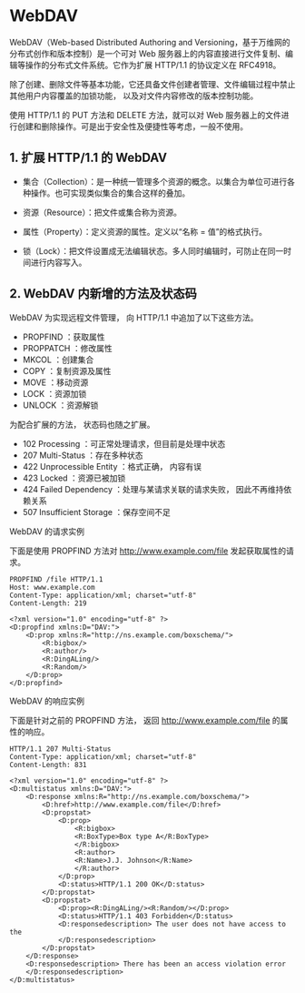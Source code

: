 #   WebDAV

WebDAV（Web-based Distributed Authoring and Versioning，基于万维网的分布式创作和版本控制）是一个可对 Web 服务器上的内容直接进行文件复制、编辑等操作的分布式文件系统。它作为扩展 HTTP/1.1 的协议定义在 RFC4918。 

除了创建、删除文件等基本功能，它还具备文件创建者管理、文件编辑过程中禁止其他用户内容覆盖的加锁功能， 以及对文件内容修改的版本控制功能。 

使用 HTTP/1.1 的 PUT 方法和 DELETE 方法，就可以对 Web 服务器上的文件进行创建和删除操作。可是出于安全性及便捷性等考虑，一般不使用。 

## 1. 扩展 HTTP/1.1 的 WebDAV

- 集合（Collection）：是一种统一管理多个资源的概念。以集合为单位可进行各种操作。也可实现类似集合的集合这样的叠加。

- 资源（Resource）：把文件或集合称为资源。
- 属性（Property）：定义资源的属性。定义以“名称 = 值”的格式执行。
- 锁（Lock）：把文件设置成无法编辑状态。多人同时编辑时，可防止在同一时间进行内容写入。



## 2. WebDAV 内新增的方法及状态码

WebDAV 为实现远程文件管理， 向 HTTP/1.1 中追加了以下这些方法。

- PROPFIND ：获取属性
- PROPPATCH ：修改属性
- MKCOL ：创建集合
- COPY ：复制资源及属性
- MOVE ：移动资源
- LOCK ：资源加锁
- UNLOCK ：资源解锁

为配合扩展的方法， 状态码也随之扩展。

- 102 Processing ：可正常处理请求，但目前是处理中状态
- 207 Multi-Status ：存在多种状态
- 422 Unprocessible Entity ：格式正确， 内容有误
- 423 Locked ：资源已被加锁
- 424 Failed Dependency ：处理与某请求关联的请求失败， 因此不再维持依赖关系
- 507 Insufficient Storage ：保存空间不足 



WebDAV 的请求实例

下面是使用 PROPFIND 方法对 http://www.example.com/file 发起获取属性的请求。

```http
PROPFIND /file HTTP/1.1
Host: www.example.com
Content-Type: application/xml; charset="utf-8"
Content-Length: 219

<?xml version="1.0" encoding="utf-8" ?>
<D:propfind xmlns:D="DAV:">
	<D:prop xmlns:R="http://ns.example.com/boxschema/">
		<R:bigbox/>
		<R:author/>
		<R:DingALing/>
		<R:Random/>
	</D:prop>
</D:propfind>
```



WebDAV 的响应实例

下面是针对之前的 PROPFIND 方法， 返回 http://www.example.com/file 的属性的响应。 

```http
HTTP/1.1 207 Multi-Status
Content-Type: application/xml; charset="utf-8"
Content-Length: 831

<?xml version="1.0" encoding="utf-8" ?>
<D:multistatus xmlns:D="DAV:">
	<D:response xmlns:R="http://ns.example.com/boxschema/">
		<D:href>http://www.example.com/file</D:href>
		<D:propstat>
			<D:prop>
				<R:bigbox>
				<R:BoxType>Box type A</R:BoxType>
				</R:bigbox>
				<R:author>
				<R:Name>J.J. Johnson</R:Name>
				</R:author>
			</D:prop>
			<D:status>HTTP/1.1 200 OK</D:status>
		</D:propstat>
		<D:propstat>
			<D:prop><R:DingALing/><R:Random/></D:prop>
			<D:status>HTTP/1.1 403 Forbidden</D:status>
			<D:responsedescription> The user does not have access to the
			</D:responsedescription>
		</D:propstat>
	</D:response>
	<D:responsedescription> There has been an access violation error
	</D:responsedescription>
</D:multistatus>
```

